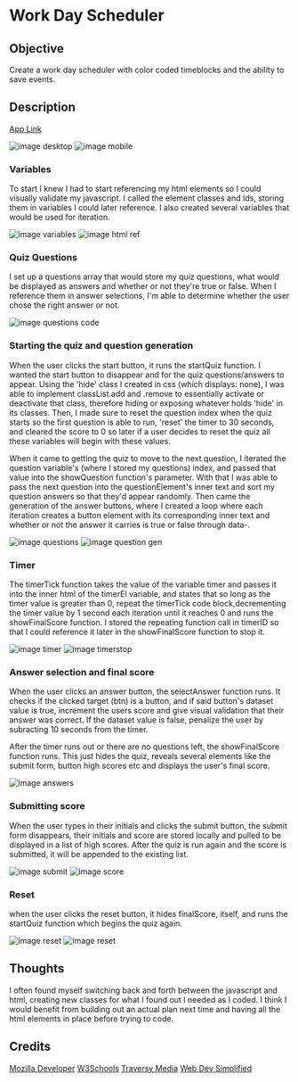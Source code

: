 # Work Day Scheduler

## Objective
Create a work day scheduler with color coded timeblocks and the ability to save events.

## Description
[App Link](https://cptspooky.github.io/Code-Quiz/)

![image desktop](https://user-images.githubusercontent.com/66426144/87885031-b1bc8200-c9e0-11ea-870b-d2f79f814fec.png)
![image mobile](https://media.discordapp.net/attachments/301370206721277952/734513479137886338/Screenshot_20200719-165409.png?width=772&height=1372)

### Variables
To start I knew I had to start referencing my html elements so I could visually validate my javascript. I called the element classes and Ids, storing them in variables I could later reference. I also created several variables that would be used for iteration. 

![image variables](https://user-images.githubusercontent.com/66426144/87883532-0a3a5200-c9d6-11ea-896c-a89edb015b96.png)
![image html ref](https://user-images.githubusercontent.com/66426144/87883757-8c774600-c9d7-11ea-934b-7cb3712cccd5.png)

### Quiz Questions
I set up a questions array that would store my quiz questions, what would be displayed as answers and whether or not they're true or false. When I reference them in answer selections, I'm able to determine whether the user chose the right answer or not.

![image questions code](https://user-images.githubusercontent.com/66426144/87883559-42419500-c9d6-11ea-9656-c86f51be13d1.png)

### Starting the quiz and question generation
When the user clicks the start button, it runs the startQuiz function. I wanted the start button to disappear and for the quiz questions/answers to appear. Using the 'hide' class I created in css (which displays: none), I was able to implement classList.add and .remove to essentially activate or deactivate that class, therefore hiding or exposing whatever holds 'hide' in its classes. Then, I made sure to reset the question index when the quiz starts so the first question is able to run, 'reset' the timer to 30 seconds, and cleared the score to 0 so later if a user decides to reset the quiz all these variables will begin with these values. 

When it came to getting the quiz to move to the next question, I iterated the question variable's (where I stored my questions) index, and passed that value into the showQuestion function's parameter. With that I was able to pass the next question into the questionElement's inner text and sort my question answers so that they'd appear randomly. Then came the generation of the answer buttons, where I created a loop where each iteration creates a button element with its corresponding inner text and whether or not the answer it carries is true or false through data-.

![image questions](https://user-images.githubusercontent.com/66426144/87885102-3dcea980-c9e1-11ea-8e71-3f0c3d20a365.png)
![image question gen](https://user-images.githubusercontent.com/66426144/87883575-6dc47f80-c9d6-11ea-8dd9-8846d641948b.png)

### Timer
The timerTick function takes the value of the variable timer and passes it into the inner html of the timerEl variable, and states that so long as the timer value is greater than 0, repeat the timerTick code block,decrementing the timer value by 1 second each iteration until it reaches 0 and runs the showFinalScore function. I stored the repeating function call in timerID so that I could reference it later in the showFinalScore function to stop it.

![image timer](https://user-images.githubusercontent.com/66426144/87883598-89c82100-c9d6-11ea-871b-f4a5d2b28e1b.png)
![image timerstop](https://user-images.githubusercontent.com/66426144/87883612-a19fa500-c9d6-11ea-9acf-de178c9a1f6b.png)

### Answer selection and final score
When the user clicks an answer button, the selectAnswer function runs. It checks if the clicked target (btn) is a button, and if said button's dataset value is true, increment the users score and give visual validation that their answer was correct. If the dataset value is false, penalize the user by subracting 10 seconds from the timer.

After the timer runs out or there are no questions left, the showFinalScore function runs. This just hides the quiz, reveals several elements like the submit form, button high scores etc and displays the user's final score.

![image answers](https://user-images.githubusercontent.com/66426144/87883626-b845fc00-c9d6-11ea-9b51-3e0712a601e1.png)

### Submitting score
When the user types in their initials and clicks the submit button, the submit form disappears, their initials and score are stored locally and pulled to be displayed in a list of high scores. After the quiz is run again and the score is submitted, it will be appended to the existing list.

![image submit](https://user-images.githubusercontent.com/66426144/87885144-a027aa00-c9e1-11ea-8c71-c490207afc7a.png)
![image score](https://user-images.githubusercontent.com/66426144/87883712-2985af00-c9d7-11ea-8614-e37f0a6253e2.png)

### Reset
when the user clicks the reset button, it hides finalScore, itself, and runs the startQuiz function which begins the quiz again. 

![image reset](https://user-images.githubusercontent.com/66426144/87885136-7c646400-c9e1-11ea-90ff-830f9b5283a8.png)
![image reset](https://user-images.githubusercontent.com/66426144/87883720-45895080-c9d7-11ea-8c43-60400ec24dfd.png)

## Thoughts 
I often found myself switching back and forth between the javascript and html, creating new classes for what I found out I needed as I coded. I think I would benefit from building out an actual plan next time and having all the html elements in place before trying to code.

## Credits
[Mozilla Developer](https://developer.mozilla.org/)
[W3Schools](https://w3schools.com)
[Traversy Media](https://www.youtube.com/channel/UC29ju8bIPH5as8OGnQzwJyA)
[Web Dev Simplified](https://www.youtube.com/channel/UCFbNIlppjAuEX4znoulh0Cw)